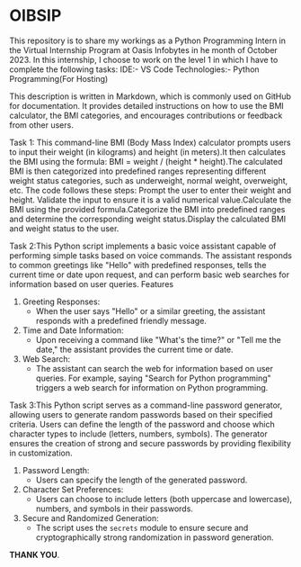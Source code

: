 # OIBSIP
This repository is to share my workings as a Python Programming Intern in the Virtual Internship Program at Oasis Infobytes in he month of October 2023. In this internship, I choose to work on the level 1 in which I have to complete the following tasks: IDE:- VS Code Technologies:- Python Programming(For Hosting) 

This description is written in Markdown, which is commonly used on GitHub for documentation. It provides detailed instructions on how to use the BMI calculator, the BMI categories, and encourages contributions or feedback from other users.

Task 1: This command-line BMI (Body Mass Index) calculator prompts users to input their weight (in kilograms) and height (in meters).It then calculates the BMI using the formula: BMI = weight / (height * height).The calculated BMI is then categorized into predefined ranges representing different weight status categories, such as underweight, normal weight, overweight, etc.
The code follows these steps:
Prompt the user to enter their weight and height. Validate the input to ensure it is a valid numerical value.Calculate the BMI using the provided formula.Categorize the BMI into predefined ranges and determine the corresponding weight status.Display the calculated BMI and weight status to the user.

Task 2:This Python script implements a basic voice assistant capable of performing simple tasks based on voice commands. The assistant responds to common greetings like "Hello" with predefined responses, tells the current time or date upon request, and can perform basic web searches for information based on user queries.
Features
1. Greeting Responses:
   - When the user says "Hello" or a similar greeting, the assistant responds with a predefined friendly message.
2. Time and Date Information:
   - Upon receiving a command like "What's the time?" or "Tell me the date," the assistant provides the current time or date.
3. Web Search:
   - The assistant can search the web for information based on user queries. For example, saying "Search for Python programming" triggers a web search for information on Python programming.

Task 3:This Python script serves as a command-line password generator, allowing users to generate random passwords based on their specified criteria. Users can define the length of the password and choose which character types to include (letters, numbers, symbols). The generator ensures the creation of strong and secure passwords by providing flexibility in customization.
1. Password Length:
   - Users can specify the length of the generated password.
2. Character Set Preferences:
   - Users can choose to include letters (both uppercase and lowercase), numbers, and symbols in their passwords.
3. Secure and Randomized Generation:
   - The script uses the `secrets` module to ensure secure and cryptographically strong randomization in password generation.

**THANK YOU**.
